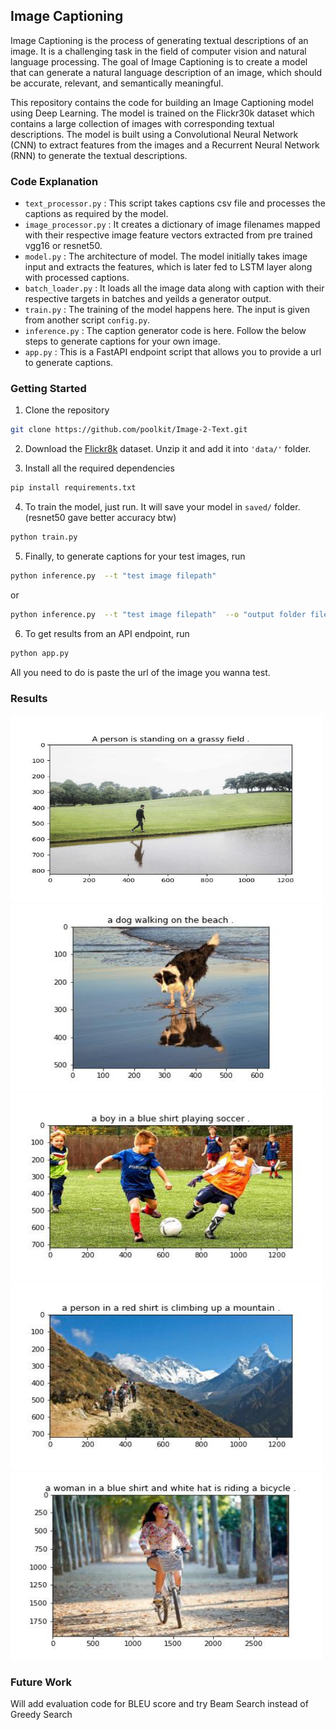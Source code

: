 ## Image Captioning
Image Captioning is the process of generating textual descriptions of an image. It is a challenging task in the field of computer vision and natural language processing. The goal of Image Captioning is to create a model that can generate a natural language description of an image, which should be accurate, relevant, and semantically meaningful.

This repository contains the code for building an Image Captioning model using Deep Learning. The model is trained on the Flickr30k dataset which contains a large collection of images with corresponding textual descriptions. The model is built using a Convolutional Neural Network (CNN) to extract features from the images and a Recurrent Neural Network (RNN) to generate the textual descriptions.

### Code Explanation
- ``text_processor.py`` : This script takes captions csv file and processes the captions as required by the model.
- ``image_processor.py`` : It creates a dictionary of image filenames mapped with their respective image feature vectors extracted from pre trained vgg16 or resnet50.
- ``model.py`` : The architecture of model. The model initially takes image input and extracts the features, which is later fed to LSTM layer along with processed captions.
- ``batch_loader.py`` : It loads all the image data along with caption with their respective targets in batches and yeilds a generator output.
- ``train.py`` : The training of the model happens here. The input is given from another script ``config.py``.
- ``inference.py`` : The caption generator code is here. Follow the below steps to generate captions for your own image.
- ``app.py`` : This is a FastAPI endpoint script that allows you to provide a url to generate captions.

### Getting Started
1. Clone the repository

```sh
git clone https://github.com/poolkit/Image-2-Text.git
```

2. Download the [Flickr8k](https://www.kaggle.com/datasets/adityajn105/flickr8k) dataset. Unzip it and add it into ``'data/'`` folder.

3. Install all the required dependencies

```sh
pip install requirements.txt
```

4. To train the model, just run. It will save your model in ``saved/`` folder. (resnet50 gave better accuracy btw)

```sh
python train.py
```

5. Finally, to generate captions for your test images, run
```sh
python inference.py  --t "test image filepath"
```
or
```sh
python inference.py  --t "test image filepath"  --o "output folder filepath" --m "saved model path"
```

6. To get results from an API endpoint, run
```sh
python app.py
```
All you need to do is paste the url of the image you wanna test.

### Results
<img src="results/image1.jpg" width=500px height=300px> <img src="results/image5.jpg" width=500px height=300px>
<img src="results/image4.jpg" width=500px height=300px> <img src="results/image6.jpg" width=500px height=300px>
<img src="results/image2.jpg" width=500px height=300px>

### Future Work
Will add evaluation code for BLEU score and try Beam Search instead of Greedy Search
